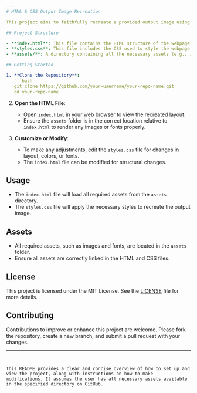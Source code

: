 ```yaml
---
# HTML & CSS Output Image Recreation

This project aims to faithfully recreate a provided output image using HTML and CSS. The goal is to replicate the layout, colors, and font styles as accurately as possible, using the assets provided in this repository.

## Project Structure

- **index.html**: This file contains the HTML structure of the webpage.
- **styles.css**: This file includes the CSS used to style the webpage according to the provided image.
- **assets/**: A directory containing all the necessary assets (e.g., images, fonts) required for the webpage.

## Getting Started

1. **Clone the Repository**:
   ```bash
   git clone https://github.com/your-username/your-repo-name.git
   cd your-repo-name
   ```

2. **Open the HTML File**:
   - Open `index.html` in your web browser to view the recreated layout.
   - Ensure the `assets` folder is in the correct location relative to `index.html` to render any images or fonts properly.

3. **Customize or Modify**:
   - To make any adjustments, edit the `styles.css` file for changes in layout, colors, or fonts.
   - The `index.html` file can be modified for structural changes.

## Usage

- The `index.html` file will load all required assets from the `assets` directory.
- The `styles.css` file will apply the necessary styles to recreate the output image.

## Assets

- All required assets, such as images and fonts, are located in the `assets` folder.
- Ensure all assets are correctly linked in the HTML and CSS files.

## License

This project is licensed under the MIT License. See the [LICENSE](LICENSE) file for more details.

## Contributing

Contributions to improve or enhance this project are welcome. Please fork the repository, create a new branch, and submit a pull request with your changes.

---
```


This README provides a clear and concise overview of how to set up and view the project, along with instructions on how to make modifications. It assumes the user has all necessary assets available in the specified directory on GitHub.
